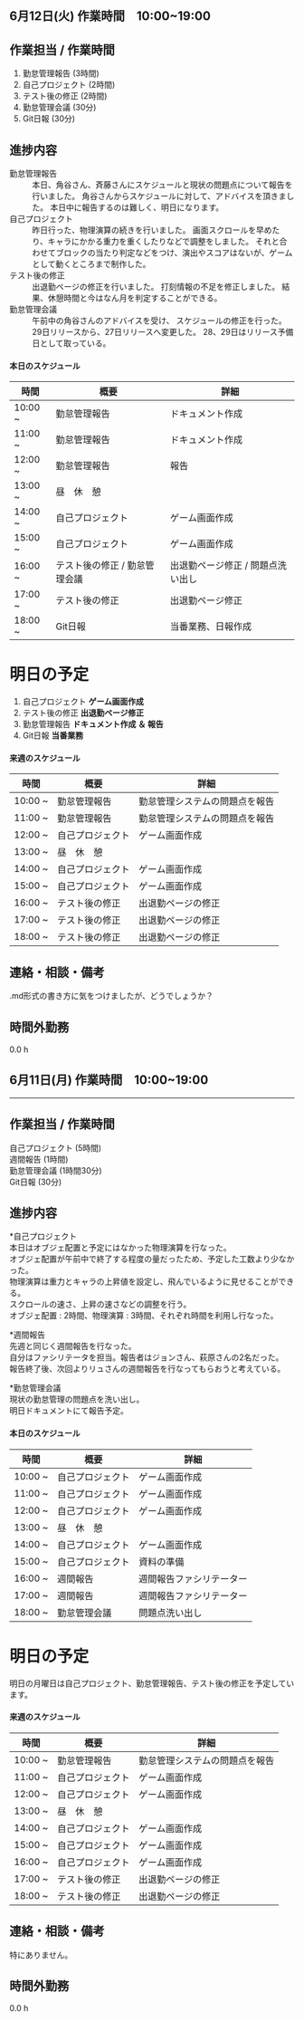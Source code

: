 ##   6月12日(火) 作業時間　10:00~19:00
  

## 作業担当 /  作業時間  
1. 勤怠管理報告 (3時間)  
2. 自己プロジェクト (2時間)  
3. テスト後の修正 (2時間)  
4. 勤怠管理会議 (30分)  
5. Git日報 (30分)  

## 進捗内容  
<dl>  
<dt>勤怠管理報告</dt>  
<dd>本日、角谷さん、斉藤さんにスケジュールと現状の問題点について報告を行いました。  
角谷さんからスケジュールに対して、アドバイスを頂きました。  
本日中に報告するのは難しく、明日になります。</dd>  

<dt>自己プロジェクト</dt>  
<dd>昨日行った、物理演算の続きを行いました。  
画面スクロールを早めたり、キャラにかかる重力を重くしたりなどで調整をしました。
それと合わせてブロックの当たり判定などをつけ、演出やスコアはないが、ゲームとして動くところまで制作した。</dd>    
<dt>テスト後の修正</dt>  
<dd>出退勤ページの修正を行いました。
打刻情報の不足を修正しました。
結果、休憩時間と今はなん月を判定することができる。</dd>  
  
<dt>勤怠管理会議</dt>  
<dd>午前中の角谷さんのアドバイスを受け、  
スケジュールの修正を行った。  
29日リリースから、27日リリースへ変更した。  
28、29日はリリース予備日として取っている。</dd>  
  

</dl>  

#### 本日のスケジュール

|時間  |概要  |詳細  |
|---|---|---|
|10:00 ~| 勤怠管理報告 | ドキュメント作成 |
|11:00 ~| 勤怠管理報告 | ドキュメント作成 |
|12:00 ~| 勤怠管理報告 | 報告 |
|13:00 ~| 昼　休　憩 |  |
|14:00 ~| 自己プロジェクト | ゲーム画面作成 |
|15:00 ~| 自己プロジェクト | ゲーム画面作成 |
|16:00 ~| テスト後の修正 / 勤怠管理会議 | 出退勤ページ修正 / 問題点洗い出し |
|17:00 ~| テスト後の修正 | 出退勤ページ修正 |
|18:00 ~| Git日報 | 当番業務、日報作成 |


# 明日の予定
  
1. 自己プロジェクト **ゲーム画面作成**  
2. テスト後の修正 **出退勤ページ修正**  
3. 勤怠管理報告 **ドキュメント作成 ＆ 報告**  
4. Git日報 **当番業務**  

#### 来週のスケジュール
|時間  |概要  |詳細  |
|---|---|---|
|10:00 ~| 勤怠管理報告 | 勤怠管理システムの問題点を報告 |
|11:00 ~| 勤怠管理報告 | 勤怠管理システムの問題点を報告 |
|12:00 ~| 自己プロジェクト | ゲーム画面作成 |
|13:00 ~| 昼　休　憩 |  |
|14:00 ~| 自己プロジェクト | ゲーム画面作成 |
|15:00 ~| 自己プロジェクト | ゲーム画面作成 |
|16:00 ~| テスト後の修正 | 出退勤ページの修正 |
|17:00 ~| テスト後の修正 | 出退勤ページの修正 |
|18:00 ~| テスト後の修正 | 出退勤ページの修正 |


## 連絡・相談・備考
.md形式の書き方に気をつけましたが、どうでしょうか？  

## 時間外勤務
0.0 h  


##   6月11日(月) 作業時間　10:00~19:00
___  

## 作業担当 /  作業時間  

自己プロジェクト (5時間)  
週間報告 (1時間)  
勤怠管理会議 (1時間30分)  
Git日報 (30分)  

## 進捗内容  
  
*自己プロジェクト  
本日はオブジェ配置と予定にはなかった物理演算を行なった。  
オブジェ配置が午前中で終了する程度の量だったため、予定した工数より少なかった。  
物理演算は重力とキャラの上昇値を設定し、飛んでいるように見せることができる。  
スクロールの速さ、上昇の速さなどの調整を行う。  
オブジェ配置 : 2時間、物理演算 : 3時間、それぞれ時間を利用し行なった。

*週間報告  
先週と同じく週間報告を行なった。  
自分はファシリテータを担当。報告者はジョンさん、萩原さんの2名だった。  
報告終了後、次回よりリュさんの週間報告を行なってもらおうと考えている。  


*勤怠管理会議  
現状の勤怠管理の問題点を洗い出し。  
明日ドキュメントにて報告予定。  
  

#### 本日のスケジュール

|時間  |概要  |詳細  |
|---|---|---|
|10:00 ~| 自己プロジェクト | ゲーム画面作成 |
|11:00 ~| 自己プロジェクト | ゲーム画面作成 |
|12:00 ~| 自己プロジェクト | ゲーム画面作成 |
|13:00 ~| 昼　休　憩 |  |
|14:00 ~| 自己プロジェクト | ゲーム画面作成 |
|15:00 ~| 自己プロジェクト | 資料の準備 |
|16:00 ~| 週間報告 | 週間報告ファシリテーター |
|17:00 ~| 週間報告 | 週間報告ファシリテーター |
|18:00 ~| 勤怠管理会議 | 問題点洗い出し |


# 明日の予定
明日の月曜日は自己プロジェクト、勤怠管理報告、テスト後の修正を予定しています。

#### 来週のスケジュール
|時間  |概要  |詳細  |
|---|---|---|
|10:00 ~| 勤怠管理報告 | 勤怠管理システムの問題点を報告 |
|11:00 ~| 自己プロジェクト | ゲーム画面作成 |
|12:00 ~| 自己プロジェクト | ゲーム画面作成 |
|13:00 ~| 昼　休　憩 |  |
|14:00 ~| 自己プロジェクト | ゲーム画面作成 |
|15:00 ~| 自己プロジェクト | ゲーム画面作成 |
|16:00 ~| 自己プロジェクト | ゲーム画面作成 |
|17:00 ~| テスト後の修正 | 出退勤ページの修正 |
|18:00 ~| テスト後の修正 | 出退勤ページの修正 |


## 連絡・相談・備考
特にありません。  

## 時間外勤務
0.0 h  
  
